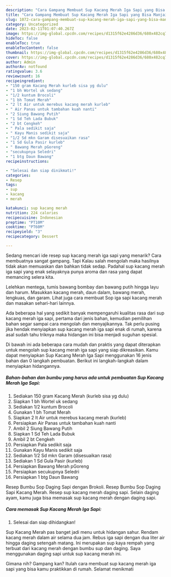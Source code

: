 ```yaml
---
description: "Cara Gampang Membuat Sup Kacang Merah Iga Sapi yang Bisa Manjain Lidah"
title: "Cara Gampang Membuat Sup Kacang Merah Iga Sapi yang Bisa Manjain Lidah"
slug: 1072-cara-gampang-membuat-sup-kacang-merah-iga-sapi-yang-bisa-manjain-lidah
category: Uncategorized
date: 2023-02-11T01:07:40.267Z
image: https://img-global.cpcdn.com/recipes/d1315f62e4286d36/680x482cq70/sup-kacang-merah-iga-sapi-foto-resep-utama.jpg
hideToc: false
enableToc: true
enableTocContent: false
thumbnail: https://img-global.cpcdn.com/recipes/d1315f62e4286d36/680x482cq70/sup-kacang-merah-iga-sapi-foto-resep-utama.jpg
cover: https://img-global.cpcdn.com/recipes/d1315f62e4286d36/680x482cq70/sup-kacang-merah-iga-sapi-foto-resep-utama.jpg
author: Admin
authorAv: notfound
ratingvalue: 3.6
reviewcount: 16
recipeingredient:
- "150 gram Kacang Merah kurleb sisa yg dulu"
- "1 bh Wortel uk sedang"
- "1/2 kuntum Brocoli"
- "1 bh Tomat Merah"
- "2 lt Air untuk merebus kacang merah kurleb"
- " Air Panas untuk tambahan kuah nanti"
- "2 Siung Bawang Putih"
- "1 Sd Teh Lada Bubuk"
- "2 bt Cengkeh"
- " Pala sedikit saja"
- " Kayu Manis sedikit saja"
- "1/2 Sd mkn Garam disesuaikan rasa"
- "1 Sd Gula Pasir kurleb"
- " Bawang Merah pGoreng"
- "secukupnya Seledri"
- "1 btg Daun Bawang"
recipeinstructions:

- "Selesai dan siap dinikmati!"
categories:
- Resep
tags:
- sup
- kacang
- merah

katakunci: sup kacang merah 
nutrition: 224 calories
recipecuisine: Indonesian
preptime: "PT10M"
cooktime: "PT60M"
recipeyield: "3"
recipecategory: Dessert

---
```



Sedang mencari ide resep sup kacang merah iga sapi yang menarik? Cara membuatnya sangat gampang. Tapi Kalau salah mengolah maka hasilnya tidak akan memuaskan dan bahkan tidak sedap. Padahal sup kacang merah iga sapi yang enak selayaknya punya aroma dan rasa yang dapat memancing selera kita.


Lelehkan mentega, tumis bawang bombay dan bawang putih hingga layu dan harum. Masukkan kacang merah, daun dalam, bawang merah, lengkuas, dan garam. Lihat juga cara membuat Sop iga sapi kacang merah dan masakan sehari-hari lainnya.

Ada beberapa hal yang sedikit banyak mempengaruhi kualitas rasa dari sup kacang merah iga sapi, pertama dari jenis bahan, kemudian pemilihan bahan segar sampai cara mengolah dan menyajikannya. Tak perlu pusing jika hendak menyiapkan sup kacang merah iga sapi enak di rumah, karena asal sudah tahu triknya maka hidangan ini bisa menjadi suguhan spesial.


Di bawah ini ada beberapa cara mudah dan praktis yang dapat diterapkan untuk mengolah sup kacang merah iga sapi yang siap dikreasikan. Kamu dapat menyiapkan Sup Kacang Merah Iga Sapi menggunakan 16 jenis bahan dan 0 langkah pembuatan. Berikut ini langkah-langkah dalam menyiapkan hidangannya.

<!--inarticleads1-->

##### Bahan-bahan dan bumbu yang harus ada untuk pembuatan Sup Kacang Merah Iga Sapi:

1. Sediakan 150 gram Kacang Merah (kurleb sisa yg dulu)
1. Siapkan 1 bh Wortel uk sedang
1. Sediakan 1/2 kuntum Brocoli
1. Gunakan 1 bh Tomat Merah
1. Siapkan 2 lt Air untuk merebus kacang merah (kurleb)
1. Persiapkan  Air Panas untuk tambahan kuah nanti
1. Ambil 2 Siung Bawang Putih
1. Siapkan 1 Sd Teh Lada Bubuk
1. Ambil 2 bt Cengkeh
1. Persiapkan  Pala sedikit saja
1. Gunakan  Kayu Manis sedikit saja
1. Sediakan 1/2 Sd mkn Garam (disesuaikan rasa)
1. Sediakan 1 Sd Gula Pasir (kurleb)
1. Persiapkan  Bawang Merah pGoreng
1. Persiapkan secukupnya Seledri
1. Persiapkan 1 btg Daun Bawang


Resep Bumbu Sop Daging Sapi dengan Brokoli. Resep Bumbu Sop Daging Sapi Kacang Merah. Resep sup kacang merah daging sapi. Selain daging ayam, kamu juga bisa memasak sup kacang merah dengan daging sapi. 

<!--inarticleads2-->

##### Cara memasak Sup Kacang Merah Iga Sapi:


1. Selesai dan siap dihidangkan!

Sup Kacang Merah pas banget jadi menu untuk hidangan sahur. Rendam kacang merah dalam air selama dua jam. Rebus iga sapi dengan dua liter air hingga daging setengah matang. Ini merupakan sup kaya rempah yang terbuat dari kacang merah dengan bumbu sup dan daging. Saya menggunakan daging sapi untuk sup kacang merah ini. 

Gimana nih? Gampang kan? Itulah cara membuat sup kacang merah iga sapi yang bisa kamu praktikkan di rumah. Selamat menikmati
